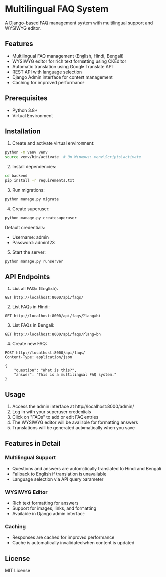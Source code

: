 # Multilingual FAQ System

A Django-based FAQ management system with multilingual support and WYSIWYG editor.

## Features

- Multilingual FAQ management (English, Hindi, Bengali)
- WYSIWYG editor for rich text formatting using CKEditor
- Automatic translation using Google Translate API
- REST API with language selection
- Django Admin interface for content management
- Caching for improved performance

## Prerequisites

- Python 3.8+
- Virtual Environment

## Installation

1. Create and activate virtual environment:
```bash
python -m venv venv
source venv/bin/activate  # On Windows: venv\Scripts\activate
```

2. Install dependencies:
```bash
cd backend
pip install -r requirements.txt
```

3. Run migrations:
```bash
python manage.py migrate
```

4. Create superuser:
```bash
python manage.py createsuperuser
```
Default credentials:
- Username: admin
- Password: admin123

5. Start the server:
```bash
python manage.py runserver
```

## API Endpoints

1. List all FAQs (English):
```
GET http://localhost:8000/api/faqs/
```

2. List FAQs in Hindi:
```
GET http://localhost:8000/api/faqs/?lang=hi
```

3. List FAQs in Bengali:
```
GET http://localhost:8000/api/faqs/?lang=bn
```

4. Create new FAQ:
```
POST http://localhost:8000/api/faqs/
Content-Type: application/json

{
    "question": "What is this?",
    "answer": "This is a multilingual FAQ system."
}
```

## Usage

1. Access the admin interface at http://localhost:8000/admin/
2. Log in with your superuser credentials
3. Click on "FAQs" to add or edit FAQ entries
4. The WYSIWYG editor will be available for formatting answers
5. Translations will be generated automatically when you save

## Features in Detail

### Multilingual Support
- Questions and answers are automatically translated to Hindi and Bengali
- Fallback to English if translation is unavailable
- Language selection via API query parameter

### WYSIWYG Editor
- Rich text formatting for answers
- Support for images, links, and formatting
- Available in Django admin interface

### Caching
- Responses are cached for improved performance
- Cache is automatically invalidated when content is updated

## License

MIT License
